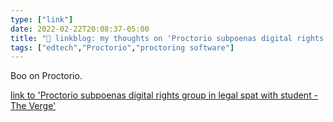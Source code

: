 ```yaml
---
type: ["link"]
date: 2022-02-22T20:08:37-05:00
title: "🔗 linkblog: my thoughts on 'Proctorio subpoenas digital rights group in legal spat with student - The Verge'"
tags: ["edtech","Proctorio","proctoring software"]
---
```

Boo on Proctorio.
 
[link to 'Proctorio subpoenas digital rights group in legal spat with student - The Verge'](https://www.theverge.com/2022/2/22/22945634/proctorio-fight-for-the-future-twitter-copyright-lawsuit-subpoena-remote-proctoring)
